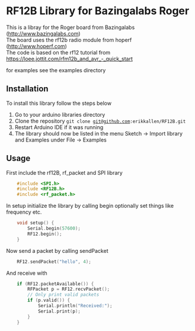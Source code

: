 # RF12B Library for Bazingalabs Roger
This is a libray for the Roger board from Bazingalabs (http://www.bazingalabs.com)  
The board uses the rf12b radio module from hoperf (http://www.hoperf.com)  
The code is based on the rf12 tutorial from https://loee.jottit.com/rfm12b_and_avr_-_quick_start  

for examples see the examples directory

 
## Installation
To install this library follow the steps below

1. Go to your arduino libraries directory
2. Clone the repository
<code>git clone git@github.com:erikkallen/RF12B.git</code>
3. Restart Arduino IDE if it was running
4. The library should now be listed in the menu Sketch -> Import library and Examples under File -> Examples

## Usage
First include the rf12B, rf_packet and SPI library

```cpp
    #include <SPI.h>
    #include <RF12B.h>
    #include <rf_packet.h>
```
In setup initialize the library by calling begin optionally set things like frequency etc.

```cpp
    void setup() {	
    	Serial.begin(57600);
    	RF12.begin();
    }
```
Now send a packet by calling sendPacket

```cpp
    RF12.sendPacket("hello", 4);
```

And receive with

```cpp
    if (RF12.packetAvailable()) {
    	RFPacket p = RF12.recvPacket();
        // Only print valid packets
        if (p.valid()) {
    		Serial.println("Received:");
    		Serial.print(p);
    	}
    }
```